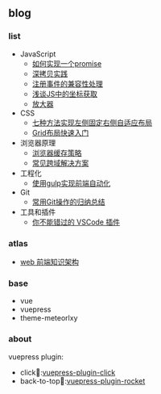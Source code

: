 ## blog


### list
- JavaScript
    - [如何实现一个promise](https://github.com/lvqq/blog-code/issues/35)
    - [深拷贝实践](https://github.com/lvqq/blog-code/issues/33)
    - [注册事件的兼容性处理](https://github.com/lvqq/blog-code/issues/25)
    - [浅谈JS中的坐标获取](https://github.com/lvqq/blog-code/issues/24)
    - [放大器](https://github.com/lvqq/blog-code/issues/23)
- CSS
    - [七种方法实现左侧固定右侧自适应布局](https://github.com/lvqq/blog-code/issues/29)
    - [Grid布局快速入门](https://github.com/lvqq/blog-code/issues/28)
- 浏览器原理
    - [浏览器缓存策略](https://github.com/lvqq/blog-code/issues/34)
    - [常见跨域解决方案](https://github.com/lvqq/blog-code/issues/30)
- 工程化
    - [使用gulp实现前端自动化](https://github.com/lvqq/blog-code/issues/31)
- Git
    - [常用Git操作的归纳总结](https://github.com/lvqq/blog-code/issues/26)
- 工具和插件
    - [你不能错过的 VSCode 插件](https://github.com/lvqq/blog-code/issues/36)


### atlas
- [web 前端知识架构](https://www.chlorine.site/atlas/)

### base
- vue
- vuepress
- theme-meteorlxy

### about
vuepress plugin:
- click💖:[vuepress-plugin-click](https://github.com/lvqq/vuepress-plugin-click)
- back-to-top🚀:[vuepress-plugin-rocket](https://github.com/lvqq/vuepress-plugin-rocket)
